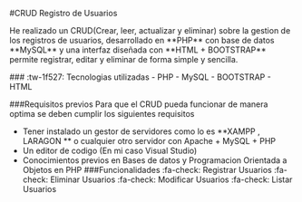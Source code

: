 #CRUD Registro de Usuarios
<p>
He realizado un CRUD(Crear, leer, actualizar y eliminar) sobre la gestion de los registros de usuarios, desarrollado en **PHP** con base de datos **MySQL** y una interfaz diseñada con **HTML + BOOTSTRAP**  permite registrar, editar y eliminar de forma simple y sencilla.
</p>
### :tw-1f527: Tecnologias utilizadas
-  PHP
- MySQL 
- BOOTSTRAP
- HTML

###Requisitos previos
Para que el CRUD pueda funcionar de manera optima se deben cumplir los siguientes requisitos
- Tener instalado un gestor de servidores como lo es **XAMPP , LARAGON ** o cualquier otro servidor con Apache + MySQL + PHP 
- Un editor de codigo (En mi caso Visual Studio)
- Conocimientos previos en Bases de datos y Programacion Orientada a Objetos en PHP 
###Funcionalidades 
:fa-check: Registrar Usuarios
:fa-check: Eliminar Usuarios
:fa-check: Modificar Usuarios
:fa-check: Listar Usuarios 
